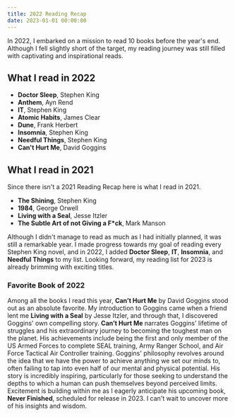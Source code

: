```yaml
---
title: 2022 Reading Recap
date: 2023-01-01 00:00:00
---
```


In 2022, I embarked on a mission to read 10 books before the year's end. Although I fell slightly short of the target, my reading journey was still filled with captivating and inspirational reads.

## What I read in 2022


- **Doctor Sleep**, Stephen King
- **Anthem**, Ayn Rend
- **IT**, Stephen King
- **Atomic Habits**, James Clear
- **Dune**, Frank Herbert
- **Insomnia**, Stephen King
- **Needful Things**, Stephen King
- **Can't Hurt Me**, David Goggins

## What I read in 2021

Since there isn't a 2021 Reading Recap here is what I read in 2021.

- **The Shining**, Stephen King
- **1984**, George Orwell
- **Living with a Seal**, Jesse Itzler
- **The Subtle Art of not Giving a F*ck**, Mark Manson

Although I didn't manage to read as much as I had initially planned, it was still a remarkable year. I made progress towards my goal of reading every Stephen King novel, and in 2022, I added **Doctor Sleep**, **IT**, **Insomnia**, and **Needful Things** to my list. Looking forward, my reading list for 2023 is already brimming with exciting titles.

### Favorite Book of 2022

Among all the books I read this year, **Can’t Hurt Me** by David Goggins stood out as an absolute favorite. My introduction to Goggins came when a friend lent me **Living with a Seal** by Jesse Itzler, and through that, I discovered Goggins' own compelling story. **Can’t Hurt Me** narrates Goggins' lifetime of struggles and his extraordinary journey to becoming the toughest man on the planet. His achievements include being the first and only member of the US Armed Forces to complete SEAL training, Army Ranger School, and Air Force Tactical Air Controller training. Goggins' philosophy revolves around the idea that we have the power to achieve anything we set our minds to, often failing to tap into even half of our mental and physical potential. His story is incredibly inspiring, particularly for those seeking to understand the depths to which a human can push themselves beyond perceived limits. Excitement is building within me as I eagerly anticipate his upcoming book, **Never Finished**, scheduled for release in 2023. I can't wait to uncover more of his insights and wisdom.